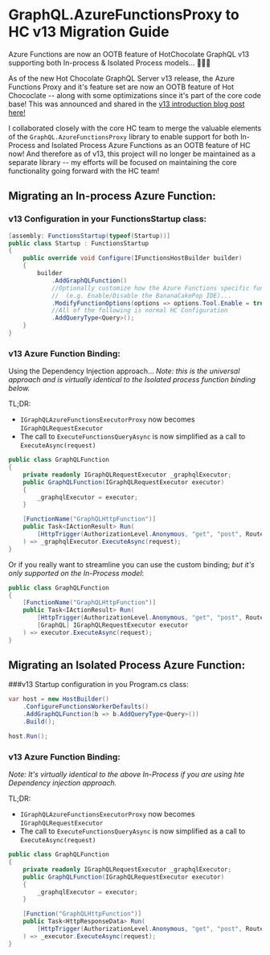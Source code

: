 ﻿# GraphQL.AzureFunctionsProxy to HC v13 Migration Guide

Azure Functions are now an OOTB feature of HotChocolate GraphQL v13 supporting both In-process & Isolated Process models... 🙌🙌🙌

As of the new Hot Chocolate GraphQL Server v13 release, the Azure Functions Proxy and it's feature set are now an OOTB feature of Hot Chococlate -- along with some optimizations since it's part of the core code base! This was announced and shared in the [v13 introduction blog post here!](https://chillicream.com/blog/2023/02/08/new-in-hot-chocolate-13#azure-functions)

I collaborated closely with the core HC team to merge the valuable elements of the `GraphQL.AzureFunctionsProxy` library to enable support for both In-Process and Isolated Process Azure Functions as an OOTB feature of HC now! And therefore as of v13, this project will no longer be maintained as a separate library -- my efforts will be focused on maintaining the core functionality going forward with the HC team!

## Migrating an In-process Azure Function:

### v13 Configuration in your FunctionsStartup class:
```csharp
[assembly: FunctionsStartup(typeof(Startup))]
public class Startup : FunctionsStartup
{
    public override void Configure(IFunctionsHostBuilder builder)
    {
        builder
            .AddGraphQLFunction()
            //Optionally customize how the Azure Functions specific functionality works 
            //  (e.g. Enable/Disable the BananaCakePop IDE)...
            .ModifyFunctionOptions(options => options.Tool.Enable = true)
            //All of the following is normal HC Configuration
            .AddQueryType<Query>();
    }
}
```

### v13 Azure Function Binding:

Using the Dependency Injection approach...
*Note: this is the universal approach and is virtually identical to the Isolated process function binding below.*

TL;DR:
 - `IGraphQLAzureFunctionsExecutorProxy` now becomes `IGraphQLRequestExecutor`
 - The call to `ExecuteFunctionsQueryAsync` is now simplified as a call to `ExecuteAsync(request)`
```csharp
public class GraphQLFunction
{
    private readonly IGraphQLRequestExecutor _graphqlExecutor;
    public GraphQLFunction(IGraphQLRequestExecutor executor)
    {
        _graphqlExecutor = executor;
    }

    [FunctionName("GraphQLHttpFunction")]
    public Task<IActionResult> Run(
        [HttpTrigger(AuthorizationLevel.Anonymous, "get", "post", Route = "graphql/{**slug}")] HttpRequest request
    ) => _graphqlExecutor.ExecuteAsync(request);
}
```

Or if you really want to streamline you can use the custom binding; *but it's only supported on the In-Process model*:
```csharp
public class GraphQLFunction
{
    [FunctionName("GraphQLHttpFunction")]
    public Task<IActionResult> Run(
        [HttpTrigger(AuthorizationLevel.Anonymous, "get", "post", Route = "graphql/{**slug}")] HttpRequest request,
        [GraphQL] IGraphQLRequestExecutor executor
    ) => executor.ExecuteAsync(request);
}
```

## Migrating an Isolated Process Azure Function:

###v13 Startup configuration in you Program.cs class:
```csharp
var host = new HostBuilder()
    .ConfigureFunctionsWorkerDefaults()
    .AddGraphQLFunction(b => b.AddQueryType<Query>())
    .Build();

host.Run();
```

### v13 Azure Function Binding:

*Note: It's virtually identical to the above In-Process if you are using hte Dependency injection approach.*

TL;DR:
 - `IGraphQLAzureFunctionsExecutorProxy` now becomes `IGraphQLRequestExecutor`
 - The call to `ExecuteFunctionsQueryAsync` is now simplified as a call to `ExecuteAsync(request)`
```csharp
public class GraphQLFunction
{
    private readonly IGraphQLRequestExecutor _graphqlExecutor;
    public GraphQLFunction(IGraphQLRequestExecutor executor)
    {
        _graphqlExecutor = executor;
    }

    [Function("GraphQLHttpFunction")]
    public Task<HttpResponseData> Run(
        [HttpTrigger(AuthorizationLevel.Anonymous, "get", "post", Route = "graphql/{**slug}")] HttpRequestData request
    ) => _executor.ExecuteAsync(request);
}
```